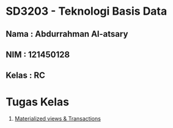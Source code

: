 # SD3203 - Teknologi Basis Data

## Nama : Abdurrahman Al-atsary

## NIM : 121450128

## Kelas : RC

# Tugas Kelas

1. [Materialized views & Transactions](/tugas/materialized-views-transactions.md)
